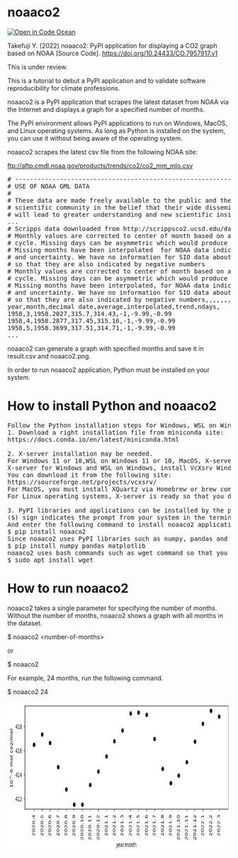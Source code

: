 # noaaco2
[![Open in Code Ocean](https://codeocean.com/codeocean-assets/badge/open-in-code-ocean.svg)](https://codeocean.com/capsule/1444046/tree)

Takefuji Y. (2022) noaaco2: PyPI application for displaying a CO2 graph based on NOAA [Source Code]. https://doi.org/10.24433/CO.7957917.v1

This is under review.

This is a tutorial to debut a PyPI application and to validate software reproducibility for climate professions.

noaaco2 is a PyPI application that scrapes the latest dataset from NOAA via the Internet and 
displays a graph for a specified number of months.

The PyPI environment allows PyPI applications to run on Windows, MacOS, and Linux operating systems.
As long as Python is installed on the system, you can use it without being aware of the operating system.

noaaco2 scrapes the latest csv file from the following NOAA site:

ftp://aftp.cmdl.noaa.gov/products/trends/co2/co2_mm_mlo.csv
<pre>
# --------------------------------------------------------------------							
# USE OF NOAA GML DATA							
#							
# These data are made freely available to the public and the							
# scientific community in the belief that their wide dissemination							
# will lead to greater understanding and new scientific insights.							
...
# Scripps data downloaded from http://scrippsco2.ucsd.edu/data/atmospheric_co2							
# Monthly values are corrected to center of month based on average seasonal							
# cycle. Missing days can be asymmetric which would produce a high or low bias.							
# Missing months have been interpolated	 for NOAA data indicated by negative stdev						
# and uncertainty. We have no information for SIO data about Ndays	 stdv	 unc					
# so that they are also indicated by negative numbers							
# Monthly values are corrected to center of month based on average seasonal,,,,,,,
# cycle. Missing days can be asymmetric which would produce a high or low bias.,,,,,,,
# Missing months have been interpolated, for NOAA data indicated by negative stdev,,,,,,
# and uncertainty. We have no information for SIO data about Ndays, stdv, unc,,,,,
# so that they are also indicated by negative numbers,,,,,,,
year,month,decimal date,average,interpolated,trend,ndays,
1958,3,1958.2027,315.7,314.43,-1,-9.99,-0.99
1958,4,1958.2877,317.45,315.16,-1,-9.99,-0.99
1958,5,1958.3699,317.51,314.71,-1,-9.99,-0.99
...
</pre>

noaaco2 can generate a graph with specified months and save it in result.csv and noaaco2.png.

In order to run noaaco2 application, Python must be installed on your system.
# How to install Python and noaaco2
<pre>
Follow the Python installation steps for Windows, WSL on Windows, MacOS, and Linux operating systems.
1. Download a right installation file from miniconda site:
https://docs.conda.io/en/latest/miniconda.html

2. X-server installation may be needed.
For Windows 11 or 10,WSL on Windows 11 or 10, MacOS, X-server must be installed.
X-server for Windows and WSL on Windows, install VcXsrv Windows X Server.
You can download it from the following site:
https://sourceforge.net/projects/vcxsrv/
For MacOS, you must install XQuartz via Homebrew or brew command.
For Linux operating systems, X-server is ready so that you don't need to install it.

3. PyPI libraries and applications can be installed by the pip installation command.
($) sign indicates the prompt from your system in the terminal. Open the terminal.
And enter the following command to install noaaco2 application.
$ pip install noaaco2
Since noaaco2 uses PyPI libraries such as numpy, pandas and matplotlib, you must install them.
$ pip install numpy pandas matplotlib
noaaco2 uses bash commands such as wget command so that you must install it.
$ sudo apt install wget
</pre>
# How to run noaaco2
noaaco2 takes a single parameter for specifying the number of months. 
Without the number of months, noaaco2 shows a graph with all months in the dataset.

$ noaaco2 \<number-of-months\>

or

$ noaaco2

For example, 24 months, run the following command.

$ noaaco2 24

<img src='https://github.com/y-takefuji/noaaco2/raw/main/noaaco2.png' width=850 height=340 >
 
